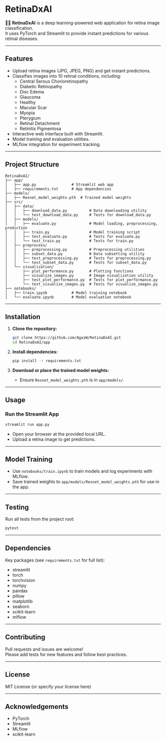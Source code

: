 # RetinaDxAI

🧑‍⚕️ **RetinaDxAI** is a deep learning-powered web application for retina image classification.  
It uses PyTorch and Streamlit to provide instant predictions for various retinal diseases.

---

## Features

- Upload retina images (JPG, JPEG, PNG) and get instant predictions.
- Classifies images into 10 retinal conditions, including:
  - Central Serous Chorioretinopathy
  - Diabetic Retinopathy
  - Disc Edema
  - Glaucoma
  - Healthy
  - Macular Scar
  - Myopia
  - Pterygium
  - Retinal Detachment
  - Retinitis Pigmentosa
- Interactive web interface built with Streamlit.
- Model training and evaluation utilities.
- MLflow integration for experiment tracking.

---

## Project Structure

```
RetinaDxAI/
├── app/
│   ├── app.py                # Streamlit web app
│   ├── requirements.txt      # App dependencies
├── models/
│   ├── Resnet_model_weights.pth  # Trained model weights
├── src/
│   ├── data/
│   │   ├── download_data.py          # Data downloading utility
│   │   └── test_download_data.py     # Tests for download_data.py
│   ├── models/
│   │   ├── evaluate.py               # Model loading, preprocessing, prediction
│   │   ├── train.py                  # Model training script
│   │   ├── test_evaluate.py          # Tests for evaluate.py
│   │   └── test_train.py             # Tests for train.py
│   ├── preprocess/
│   │   ├── preprocessing.py          # Preprocessing utilities
│   │   ├── subset_data.py            # Data subsetting utility
│   │   ├── test_preprocessing.py     # Tests for preprocessing.py
│   │   └── test_subset_data.py       # Tests for subset_data.py
│   └── visualization/
│       ├── plot_performance.py       # Plotting functions
│       ├── visualize_images.py       # Image visualization utility
│       ├── test_plot_performance.py  # Tests for plot_performance.py
│       └── test_visualize_images.py  # Tests for visualize_images.py
├── notebooks/
│   ├── train.ipynb           # Model training notebook
│   └── evaluate.ipynb        # Model evaluation notebook
```

---

## Installation

1. **Clone the repository:**
   ```sh
   git clone https://github.com/AgazW/RetinaDxAI.git
   cd RetinaDxAI/app
   ```

2. **Install dependencies:**
   ```sh
   pip install -r requirements.txt
   ```

3. **Download or place the trained model weights:**
   - Ensure `Resnet_model_weights.pth` is in `app/models/`.

---

## Usage

### Run the Streamlit App

```sh
streamlit run app.py
```

- Open your browser at the provided local URL.
- Upload a retina image to get predictions.

---

## Model Training

- Use `notebooks/train.ipynb` to train models and log experiments with MLflow.
- Save trained weights to `app/models/Resnet_model_weights.pth` for use in the app.

---

## Testing

Run all tests from the project root:
```sh
pytest
```

---

## Dependencies

Key packages (see `requirements.txt` for full list):

- streamlit
- torch
- torchvision
- numpy
- pandas
- pillow
- matplotlib
- seaborn
- scikit-learn
- mlflow

---

## Contributing

Pull requests and issues are welcome!  
Please add tests for new features and follow best practices.

---

## License

MIT License (or specify your license here)

---

## Acknowledgements

- PyTorch
- Streamlit
- MLflow
- scikit-learn
